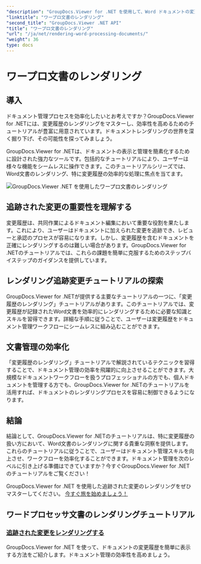 ```yaml
---
"description": "GroupDocs.Viewer for .NET を使用して、Word ドキュメントの変更履歴を効率的に表示する方法を学びましょう。ドキュメント管理スキルを向上させましょう。"
"linktitle": "ワープロ文書のレンダリング"
"second_title": "GroupDocs.Viewer .NET API"
"title": "ワープロ文書のレンダリング"
"url": "/ja/net/rendering-word-processing-documents/"
"weight": 36
type: docs
---
```

# ワープロ文書のレンダリング


## 導入

ドキュメント管理プロセスを効率化したいとお考えですか？GroupDocs.Viewer for .NETには、変更履歴のレンダリングをマスターし、効率性を高めるためのチュートリアルが豊富に用意されています。ドキュメントレンダリングの世界を深く掘り下げ、その可能性を探ってみましょう。

GroupDocs.Viewer for .NETは、ドキュメントの表示と管理を簡素化するために設計された強力なツールです。包括的なチュートリアルにより、ユーザーは様々な機能をシームレスに操作できます。このチュートリアルシリーズでは、Word文書のレンダリング、特に変更履歴の効率的な処理に焦点を当てます。

![GroupDocs.Viewer .NET を使用したワープロ文書のレンダリング](/viewer/rendering-word-processing-documents/image.png)

## 追跡された変更の重要性を理解する

変更履歴は、共同作業によるドキュメント編集において重要な役割を果たします。これにより、ユーザーはドキュメントに加えられた変更を追跡でき、レビューと承認のプロセスが容易になります。しかし、変更履歴を含むドキュメントを正確にレンダリングするのは難しい場合があります。GroupDocs.Viewer for .NETのチュートリアルでは、これらの課題を簡単に克服するためのステップバイステップのガイダンスを提供しています。

## レンダリング追跡変更チュートリアルの探索

GroupDocs.Viewer for .NETが提供する主要なチュートリアルの一つに、「変更履歴のレンダリング」チュートリアルがあります。このチュートリアルでは、変更履歴が記録されたWord文書を効率的にレンダリングするために必要な知識とスキルを習得できます。詳細な手順に従うことで、ユーザーは変更履歴をドキュメント管理ワークフローにシームレスに組み込むことができます。

## 文書管理の効率化

「変更履歴のレンダリング」チュートリアルで解説されているテクニックを習得することで、ドキュメント管理の効率を飛躍的に向上させることができます。大規模なドキュメントワークフローを扱うプロフェッショナルの方でも、個人ドキュメントを管理する方でも、GroupDocs.Viewer for .NETのチュートリアルを活用すれば、ドキュメントのレンダリングプロセスを容易に制御できるようになります。

## 結論

結論として、GroupDocs.Viewer for .NETのチュートリアルは、特に変更履歴の扱い方において、Word文書のレンダリングに関する貴重な洞察を提供します。これらのチュートリアルに従うことで、ユーザーはドキュメント管理スキルを向上させ、ワークフローを効率化することができます。ドキュメント管理を次のレベルに引き上げる準備はできていますか？今すぐGroupDocs.Viewer for .NETのチュートリアルをご覧ください！

GroupDocs.Viewer for .NET を使用した追跡された変更のレンダリングをぜひマスターしてください。 [今すぐ旅を始めましょう！](./render-tracked-changes/)
## ワードプロセッサ文書のレンダリングチュートリアル
### [追跡された変更をレンダリングする](./render-tracked-changes/)
GroupDocs.Viewer for .NET を使って、ドキュメントの変更履歴を簡単に表示する方法をご紹介します。ドキュメント管理の効率性を高めましょう。